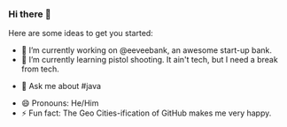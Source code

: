 ### Hi there 👋

<!--
**mlk/mlk** is a ✨ _special_ ✨ repository because its `README.md` (this file) appears on your GitHub profile.
--> 
Here are some ideas to get you started:

- 🔭 I’m currently working on @eeveebank, an awesome start-up bank.
- 🌱 I’m currently learning pistol shooting. It ain't tech, but I need a break from tech.
<!-- - 👯 I’m looking to collaborate on 
- 🤔 I’m looking for help with ...-->
- 💬 Ask me about #java
<!-- - 📫 How to reach me: -->
- 😄 Pronouns: He/Him
- ⚡ Fun fact: The Geo Cities-ification of GitHub makes me very happy.
